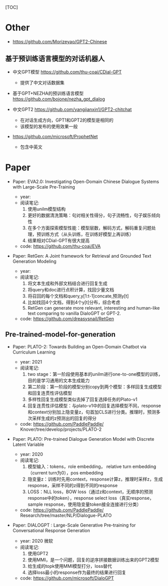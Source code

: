 [TOC]

# Other

- https://github.com/Morizeyao/GPT2-Chinese

## 基于预训练语言模型的对话机器人

- 中文GPT模型 https://github.com/thu-coai/CDial-GPT  
  - 提供了中文对话数据集
  
- 基于GPT+NEZHA的预训练语言模型 https://github.com/bojone/nezha_gpt_dialog

- 中文GPT2 https://github.com/yangjianxin1/GPT2-chitchat
  - 在对话生成方向，GPT1和GPT2的模型是相同的
  - 该模型的发布的使用效果一般

- https://github.com/microsoft/ProphetNet
  - 包含中英文
  
  
# Paper

- Paper: EVA2.0: Investigating Open-Domain Chinese Dialogue Systems with Large-Scale Pre-Training
  - year: 
  - 阅读笔记: 
    1. 使用unilm模型结构
    2. 更好的数据清洗策略：句对相关性得分，句子流畅性，句子娱乐倾向性
    3. 在多个方面探索模型性能：模型层数，解码方式，解码重复问题处理，预训练方式（从头训练，在训练好模型上再训练）
    4. 结果相对CDial-GPT有很大提高
  - code: https://github.com/thu-coai/EVA

- Paper: RetGen: A Joint framework for Retrieval and Grounded Text Generation Modeling
  - year: 
  - 阅读笔记: 
    1. 将文本生成和外部文档结合进行回复生成  
    2. 将query和doc进行点积计算，找回少量文档  
    3. 将召回的每个文档和query,y[1:t-1]concate,预测y[t]  
    4. 比如找回4个文档，得到4个y[t]分布，综合考虑
    5. RetGen can generate more relevant, interesting and human-like text comparing to vanilla DialoGPT or GPT-2.
  - code: https://github.com/dreasysnail/RetGen

## Pre-trained-model-for-generation

- Paper: PLATO-2: Towards Building an Open-Domain Chatbot via Curriculum Learning
  - year: 2021
  - 阅读笔记: 
    1. two stage：第一阶段使用基本的unilm进行one-to-one模型的训练，目的是学习通用的文本生成能力
    2. 第二阶段：第一阶段的模型分别copy到两个模型：多样回复生成模型和回复连贯性评估模型
    3. 多样性回复生成模型类似去掉了回复选择任务的Plato-v1
    4. 回复连贯性评估模型：与plato-v1中的回复选择模型不同，response和context分别加上隐变量z，句首加CLS进行分类。推理时，预测多次采样生成的z预测出的回复的得分
  - code: https://github.com/PaddlePaddle/ Knover/tree/develop/projects/PLATO-2

- Paper: PLATO: Pre-trained Dialogue Generation Model with Discrete Latent Variable
  - year: 2020
  - 阅读笔记: 
    1. 模型输入：tokens，role embedding， relative turn embedding（current turn为0），pos embedding
    2. 隐变量z：训练时先用context，response计算z，推理时采样z，生成response，采样不同的z得到不同的response
    3. LOSS：NLL loss，BOW loss（通过z和context，无顺序的预测response中的token），response select loss（真实response，sample response，使用隐变量token接全连接进行分类）
  - code: https://github.com/PaddlePaddle/ Research/tree/master/NLP/Dialogue-PLATO
  
- Paper: DIALOGPT : Large-Scale Generative Pre-training for Conversational Response Generation
  - year: 2020 微软
  - 阅读笔记: 
    1. 使用GPT2
    2. 使用MMI，是一个问题，回复的逆序拼接数据训练出来的GPT2模型
    3. 给生成的topk使用MMI模型打分，loss替代
    4. 选择loss最小的response作为最终的结果进行回复
  - code: https://github.com/microsoft/DialoGPT
